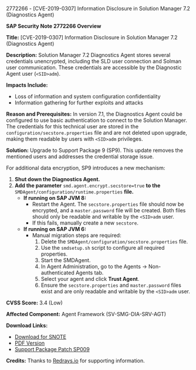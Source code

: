 2772266 - [CVE-2019-0307] Information Disclosure in Solution Manager 7.2 (Diagnostics Agent)

**SAP Security Note 2772266 Overview**

**Title:** [CVE-2019-0307] Information Disclosure in Solution Manager 7.2 (Diagnostics Agent)

**Description:**
Solution Manager 7.2 Diagnostics Agent stores several credentials unencrypted, including the SLD user connection and Solman user communication. These credentials are accessible by the Diagnostic Agent user (`<SID>adm`).

**Impacts Include:**
- Loss of information and system configuration confidentiality
- Information gathering for further exploits and attacks

**Reason and Prerequisites:**
In version 7.1, the Diagnostics Agent could be configured to use basic authentication to connect to the Solution Manager. The credentials for this technical user are stored in the `configuration/secstore.properties` file and are not deleted upon upgrade, making them readable by users with `<SID>adm` privileges.

**Solution:**
Upgrade to Support Package 9 (SP9). This update removes the mentioned users and addresses the credential storage issue.

For additional data encryption, SP9 introduces a new mechanism:
1. **Shut down the Diagnostics Agent.**
2. **Add the parameter** `smd.agent.encrypt.secstore=true` **to the** `SMDAgent/configuration/runtime.properties` **file.**
   - **If running on SAP JVM 8:**
     - Restart the Agent. The `secstore.properties` file should now be encrypted, and a `master.password` file will be created. Both files should only be readable and writable by the `<SID>adm` user.
     - If this fails, manually create a new `secstore`.
   - **If running on SAP JVM 6:**
     - Manual migration steps are required:
       1. Delete the `SMDAgent/configuration/secstore.properties` file.
       2. Use the `smdsetup.sh` script to configure all required properties.
       3. Start the SMDAgent.
       4. In Agent Administration, go to the Agents → Non-authenticated Agents tab.
       5. Select your agent and click **Trust Agent**.
       6. Ensure the `secstore.properties` and `master.password` files exist and are only readable and writable by the `<SID>adm` user.

**CVSS Score:** 3.4 (Low)

**Affected Component:** Agent Framework (SV-SMG-DIA-SRV-AGT)

**Download Links:**
- [Download for SNOTE](https://notesdownloads.sap.com/note/0040000001047882019)
- [PDF Version](https://userapps.support.sap.com/sap/support/sfm/notes/print/0002772266?language=en-US&token=6F4B4B487E207B2D55069F7E0FDE4AF6)
- [Support Package Patch SP009](https://notesdownloads.sap.com/note/0040000001047882019)

**Credits:** Thanks to [Redrays.io](https://redrays.io) for supporting information.
